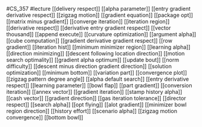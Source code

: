 #CS_357
#lecture
[[delivery respect]]
[[alpha parameter]]
[[entry gradient derivative respect]]
[[zigzag motion]]
[[gradient equation]]
[[package opt]]
[[matrix minus gradient]]
[[converge iteration]]
[[iteration region]]
[[derivative respect]]
[[derivative entry gradient respect]]
[[vector thousand]]
[[append execute]]
[[curvature optimization]]
[[argument alpha]]
[[cube computation]]
[[gradient derivative gradient respect]]
[[row gradient]]
[[iteration hist]]
[[minimum minimizer region]]
[[learning alpha]]
[[direction minimizing]]
[[descent following location direction]]
[[motion search optimality]]
[[gradient alpha optimum]]
[[update bout]]
[[norm difficulty]]
[[descent minus direction gradient direction]]
[[solution optimization]]
[[minimum bottom]]
[[variation part]]
[[convergence plot]]
[[zigzag pattern degree angle]]
[[alpha default search]]
[[entry derivative respect]]
[[learning parameter]]
[[bowl flap]]
[[part gradient]]
[[conversion iteration]]
[[annex vector]]
[[gradient iteration]]
[[stamp history alpha]]
[[cash vector]]
[[gradient direction]]
[[gas iteration tolerance]]
[[director respect]]
[[search alpha]]
[[opt flying]]
[[alot gradient]]
[[minimizer bowl region direction]]
[[history effort]]
[[scenario alpha]]
[[zigzag motion convergence]]
[[bottom bowl]]
